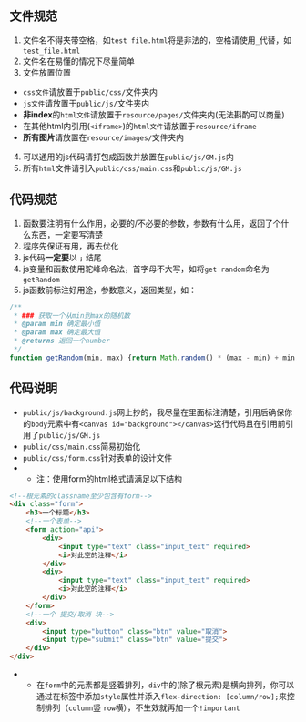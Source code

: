 ## 文件规范
1. 文件名不得夹带空格，如`test file.html`将是非法的，空格请使用`_`代替，如`test_file.html`
2. 文件名在易懂的情况下尽量简单
3. 文件放置位置
- `css文件`请放置于`public/css/`文件夹内
- `js文件`请放置于`public/js/`文件夹内
- <b>非index</b>的`html文件`请放置于`resource/pages/`文件夹内(无法斟酌可以商量)
- 在其他html内引用(`<iframe>`)的`html文件`请放置于`resource/iframe`
- <b>所有图片</b>请放置在`resource/images/`文件夹内
4. 可以通用的js代码请打包成函数并放置在`public/js/GM.js`内
5. 所有`html`文件请引入`public/css/main.css`和`public/js/GM.js`

## 代码规范
1. 函数要注明有什么作用，必要的/不必要的参数，参数有什么用，返回了个什么东西，一定要写清楚
2. 程序先保证有用，再去优化
3. js代码<b>一定要</b>以 `;` 结尾
4. js变量和函数使用驼峰命名法，首字母不大写，如将`get random`命名为`getRandom`
5. js函数前标注好用途，参数意义，返回类型，如：
```javascript
/**
 * ### 获取一个从min到max的随机数
 * @param min 确定最小值 
 * @param max 确定最大值 
 * @returns 返回一个number
 */
function getRandom(min, max) {return Math.random() * (max - min) + min;}
```

## 代码说明
- `public/js/background.js`网上抄的，我尽量在里面标注清楚，引用后确保你的`body`元素中有`<canvas id="background"></canvas>`这行代码且在引用前引用了`public/js/GM.js`
- `public/css/main.css`简易初始化
- `public/css/form.css`针对表单的设计文件
- - 注：使用form的html格式请满足以下结构
```html
<!--根元素的classname至少包含有form-->
<div class="form">
    <h3>一个标题</h3>
    <!--一个表单-->
    <form action="api">
        <div>
            <input type="text" class="input_text" required>
            <i>对此空的注释</i>
        </div>
        <div>
            <input type="text" class="input_text" required>
            <i>对此空的注释</i>
        </div>
    </form>
    <!--一个 提交/取消 块-->
    <div>
        <input type="button" class="btn" value="取消">
        <input type="submit" class="btn" value="提交">
    </div>
</div>
```
- - 在`form`中的元素都是竖着排列，`div`中的(除了根元素)是横向排列，你可以通过在标签中添加`style`属性并添入`flex-direction: [column/row];`来控制排列（`column`竖 `row`横），不生效就再加一个`!important`